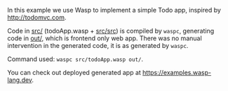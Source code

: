 In this example we use Wasp to implement a simple Todo app, inspired by http://todomvc.com.

Code in [src/](src/) (todoApp.wasp + [src/src](src/src)) is compiled by `waspc`, generating code in [out/](out/), which is frontend only web app. There was no manual intervention in the generated code, it is as generated by `waspc`.

Command used: `waspc src/todoApp.wasp out/`.

You can check out deployed generated app at https://examples.wasp-lang.dev.
